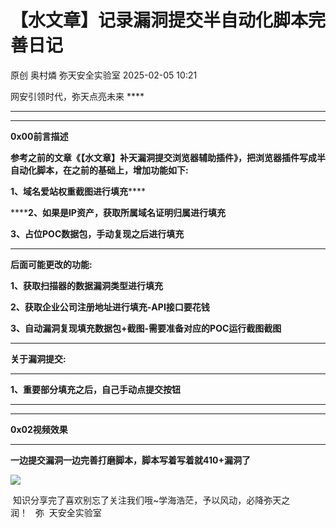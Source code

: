 #  【水文章】记录漏洞提交半自动化脚本完善日记   
原创 奥村燐  弥天安全实验室   2025-02-05 10:21  
  
网安引领时代，弥天点亮未来 ****  
  
  
  
  
  
****  
  
****  
  
**0x00前言描述**  
  
  
  
**参考之前的文章《【水文章】补天漏洞提交浏览器辅助插件》，把浏览器插件写成半自动化脚本，在之前的基础上，增加功能如下:**  
  
******1、域名****爱站****权重截图进行填充******  
  
******2、****如果是IP资产，获取所属域名证明归属进行填充******  
  
**3、占位POC数据包，手动复现之后进行填充**  
  
****  
**后面可能更改的功能:**  
  
**1、获取扫描器的数据漏洞类型进行填充**  
  
**2、获取企业公司注册地址进行填充-API接口要花钱**  
  
**3、自动漏洞复现填充数据包+截图-需要准备对应的POC运行截图截图**  
  
****  
**关于漏洞提交:**  
  
****  
**1、重要部分填充之后，自己手动点提交按钮**  
  
****  
  
****  
  
**0x02视频效果**  
  
  
****  
  
  
**一边提交漏洞一边完善打磨脚本，脚本写着写着就410+漏洞了**  
  
![](https://mmbiz.qpic.cn/mmbiz_png/MjmKb3ap0hDSNCwhRibuQS2I0VxEr7PMwwfgkXu2bt5fr8KrJBnF1ynkWzKnSgLfPMibv5Leial9YL3ZjOjuM8mDQ/640?wx_fmt=png&from=appmsg "")  
  
 知识分享完了喜欢别忘了关注我们哦~学海浩茫，予以风动，必降弥天之润！   弥  天安全实验室  
  
